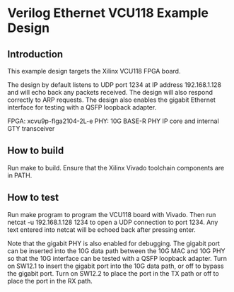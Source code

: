 # Verilog Ethernet VCU118 Example Design

## Introduction

This example design targets the Xilinx VCU118 FPGA board.

The design by default listens to UDP port 1234 at IP address 192.168.1.128 and
will echo back any packets received.  The design will also respond correctly
to ARP requests.  The design also enables the gigabit Ethernet interface for
testing with a QSFP loopback adapter.  

FPGA: xcvu9p-flga2104-2L-e
PHY: 10G BASE-R PHY IP core and internal GTY transceiver

## How to build

Run make to build.  Ensure that the Xilinx Vivado toolchain components are
in PATH.  

## How to test

Run make program to program the VCU118 board with Vivado.  Then run
netcat -u 192.168.1.128 1234 to open a UDP connection to port 1234.  Any text
entered into netcat will be echoed back after pressing enter.  

Note that the gigabit PHY is also enabled for debugging.  The gigabit port can
be inserted into the 10G data path between the 10G MAC and 10G PHY so that the
10G interface can be tested with a QSFP loopback adapter.  Turn on SW12.1 to
insert the gigabit port into the 10G data path, or off to bypass the gigabit
port.  Turn on SW12.2 to place the port in the TX path or off to place the
port in the RX path.  


